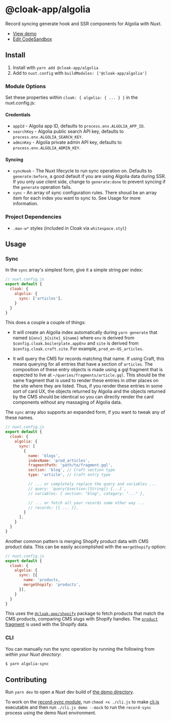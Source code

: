 # @cloak-app/algolia

Record syncing generate hook and SSR components for Algolia with Nuxt.

- [View demo](https://cloak-algolia.netlify.app)
- [Edit CodeSandbox](https://githubbox.com/BKWLD/cloak-algolia)

## Install

1. Install with `yarn add @cloak-app/algolia`
2. Add to `nuxt.config` with `buildModules: ['@cloak-app/algolia']`

### Module Options

Set these properties within `cloak: { algolia: { ... } }` in the nuxt.config.js:

#### Credentials
- `appId` - Algolia app ID, defaults to `process.env.ALGOLIA_APP_ID`.
- `searchKey` - Algolia public search API key, defaults to `process.env.ALGOLIA_SEARCH_KEY`.
- `adminKey` - Algolia private admin API key, defaults to `process.env.ALGOLIA_ADMIN_KEY`.

#### Syncing
- `syncHook` - The Nuxt lifecycle to run sync operation on.  Defaults to `generate:before`, a good default if you are using Algolia data during SSR.  If you only use client side, change to `generate:done` to prevent syncing if the `generate` operation fails.
- `sync` - An array of sync configuration rules.  There shoud be an array item for each index you want to sync to.  See Usage for more information.


### Project Dependencies

- `.max-w*` styles (included in Cloak via `whitespace.styl`)

## Usage

### Sync

In the `sync` array's simplest form, give it a simple string per index:

```js
// nuxt.config.js
export default {
  cloak: {
    algolia: {
      sync: ['articles'],
    }
  }
}
```

This does a couple a couple of things:

- It will create an Algolia index automatically during `yarn generate` that named `${env}_${site}_${name}` where `env` is derived from `$config.cloak.boilerplate.appEnv` and `site` is derived from `$config.cloak.craft.site`.  For example, `prod_en-US_articles`.

- It will query the CMS for records matching that name.  If using Craft, this means querying for all entries that have a section of `articles`.  The composition of these entry objects is made using a gql fragment that is expected to live at `~/queries/fragments/article.gql`.  This should be the same fragment that is used to render these entries in other places on the site where they are listed.  Thus, if you render these entries in some sort of card UX, the objects returned by Algolia and the objects returned by the CMS should be identical so you can directly render the card components without any massaging of Algolia data.

The `sync` array also supports an expanded form, if you want to tweak any of these names.

```js
// nuxt.config.js
export default {
  cloak: {
    algolia: {
      sync: [
        {
          name: 'blogs',
          indexName: 'prod_articles',
          fragmentPath: 'path/to/fragment.gql',
          section: 'blog', // Craft section type
          type: 'article', // Craft entry type

          // ... or completely replace the query and variables ...
          // query: `query($section:[String]) {...}`,
          // variables: { section: "blog", category: "..." },

          // ... or fetch all your records some other way ...
          // records: [{ ... }],
        }
      ],
    }
  }
}
```

Another common pattern is merging Shopify product data with CMS product data. This can be easily accomplished with the `mergeShopify` option:

```js
// nuxt.config.js
export default {
  cloak: {
    algolia: {
      sync: [{
        name: 'products,
        mergeShopify: 'products',
      }],
    }
  }
}
```

This uses the [`@cloak-app/shopify`](https://github.com/BKWLD/cloak-shopify) package to fetch products that match the CMS products, comparing CMS slugs with Shopify handles.  The [`product` fragment](https://github.com/BKWLD/cloak-shopify/blob/master/queries/fragments/product.gql) is used with the Shopify data.

### CLI

You can manually run the sync operation by running the following from *within your Nuxt directory*:

```sh
$ yarn algolia-sync
```

## Contributing

Run `yarn dev` to open a Nuxt dev build of [the demo directory](./demo).

To work on the [record-sync module](./modules/record-sync.js), run `chmod +x ./cli.js` to make [cli.js](./cli.js) executable and then run `./cli.js demo --mock` to run the `record-sync` process using the demo Nuxt environment.
